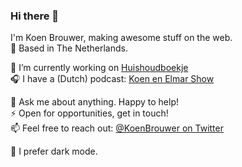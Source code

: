 ### Hi there 👋

I'm Koen Brouwer, making awesome stuff on the web.\
🏡 Based in The Netherlands.

💪 I’m currently working on [Huishoudboekje](https://gitlab.com/commonground/huishoudboekje)\
🎧 I have a (Dutch) podcast: [Koen en Elmar Show](https://koenenelmarshow.nl)

💬 Ask me about anything. Happy to help!\
⚡ Open for opportunities, get in touch!\
📫 Feel free to reach out: [@KoenBrouwer on Twitter](https://twitter.com/KoenBrouwer)

🌙 I prefer dark mode.
